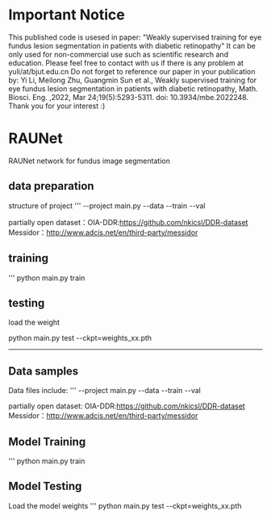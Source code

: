 # Important Notice
This published code is usesed in paper: "Weakly supervised training for eye fundus lesion segmentation in patients with diabetic retinopathy"
It can be only used for non-commercial use such as scientific research and education. Please feel free to contact with us if there is any problem at yuli/at/bjut.edu.cn
Do not forget to reference our paper in your publication by:
Yi Li, Meilong Zhu, Guangmin Sun et al., Weakly supervised training for eye fundus lesion segmentation in patients with diabetic retinopathy, Math. Biosci. Eng.
,2022, Mar 24;19(5):5293-5311. doi: 10.3934/mbe.2022248.
Thank you for your interest :)

# RAUNet 
RAUNet network for fundus image segmentation
## data preparation
structure of project
'''
  --project
  	main.py
  	 --data
   		--train
   		--val

partially open dataset：OIA-DDR:https://github.com/nkicsl/DDR-dataset
                                       Messidor：http://www.adcis.net/en/third-party/messidor

## training
'''
python main.py train



## testing
load the weight

python main.py test --ckpt=weights_xx.pth


----

## Data samples
Data files include:
'''
  --project
  	main.py
  	 --data
   		--train
   		--val
      
partially open dataset: OIA-DDR:https://github.com/nkicsl/DDR-dataset
                          Messidor：http://www.adcis.net/en/third-party/messidor

## Model Training
'''
python main.py train


## Model Testing
Load the model weights
'''
python main.py test --ckpt=weights_xx.pth


